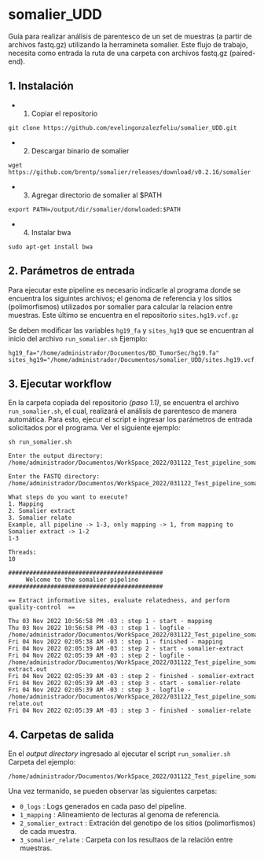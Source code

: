 # somalier_UDD

Guía para realizar análisis de parentesco de un set de muestras (a partir de archivos fastq.gz) utilizando la herramineta somalier. Este flujo de trabajo, necesita como entrada la ruta de una carpeta con archivos fastq.gz (paired-end).


## 1. Instalación ##

* 1) Copiar el repositorio
```
git clone https://github.com/evelingonzalezfeliu/somalier_UDD.git
```
* 2) Descargar binario de somalier
```
wget https://github.com/brentp/somalier/releases/download/v0.2.16/somalier
```
* 3) Agregar directorio de somalier al $PATH
```
export PATH=/output/dir/somalier/donwloaded:$PATH
```
* 4) Instalar bwa
```
sudo apt-get install bwa
```
## 2. Parámetros de entrada ##

Para ejecutar este pipeline es necesario indicarle al programa donde se encuentra los siguintes archivos; el genoma de referencia y los sitios (polimorfismos) utilizados por somalier para calcular la relacion entre muestras. Este último se encuentra en el repositorio ```sites.hg19.vcf.gz```

Se deben modificar las variables ```hg19_fa``` y ```sites_hg19``` que se encuentran al inicio del archivo ```run_somalier.sh```
Ejemplo:
```
hg19_fa="/home/administrador/Documentos/BD_TumorSec/hg19.fa"
sites_hg19="/home/administrador/Documentos/somalier_UDD/sites.hg19.vcf.gz"
```

## 3. Ejecutar workflow ##

En la carpeta copiada del repositorio *(paso 1.1)*, se encuentra el archivo ```run_somalier.sh```, el cual, realizará el análisis de parentesco de manera automática. Para esto, ejecur el script e ingresar los parámetros de entrada solicitados por el programa. Ver el siguiente ejemplo:

```
sh run_somalier.sh

Enter the output directory:
/home/administrador/Documentos/WorkSpace_2022/031122_Test_pipeline_somalier

Enter the FASTQ directory:
/home/administrador/Documentos/WorkSpace_2022/031122_Test_pipeline_somalier/FASTQ

What steps do you want to execute?
1. Mapping
2. Somalier extract
3. Somalier relate
Example, all pipeline -> 1-3, only mapping -> 1, from mapping to Somalier extract -> 1-2
1-3

Threads:
10

############################################
     Welcome to the somalier pipeline
############################################

== Extract informative sites, evaluate relatedness, and perform quality-control  ==

Thu 03 Nov 2022 10:56:58 PM -03 : step 1 - start - mapping
Thu 03 Nov 2022 10:56:58 PM -03 : step 1 - logfile - /home/administrador/Documentos/WorkSpace_2022/031122_Test_pipeline_somalier/0_logs/1_log_mapping.out
Fri 04 Nov 2022 02:05:38 AM -03 : step 1 - finished - mapping
Fri 04 Nov 2022 02:05:39 AM -03 : step 2 - start - somalier-extract
Fri 04 Nov 2022 02:05:39 AM -03 : step 2 - logfile - /home/administrador/Documentos/WorkSpace_2022/031122_Test_pipeline_somalier/0_logs/2_log_somalier-extract.out
Fri 04 Nov 2022 02:05:39 AM -03 : step 2 - finished - somalier-extract
Fri 04 Nov 2022 02:05:39 AM -03 : step 3 - start - somalier-relate
Fri 04 Nov 2022 02:05:39 AM -03 : step 3 - logfile - /home/administrador/Documentos/WorkSpace_2022/031122_Test_pipeline_somalier/0_logs/3_log_somalier-relate.out
Fri 04 Nov 2022 02:05:39 AM -03 : step 3 - finished - somalier-relate
```

## 4. Carpetas de salida ##

En el *output directory* ingresado al ejecutar el script ```run_somalier.sh```
Carpeta del ejemplo:
```
/home/administrador/Documentos/WorkSpace_2022/031122_Test_pipeline_somalier
```
Una vez termanido, se pueden observar las siguientes carpetas:

* ```0_logs``` : Logs generados en cada paso del pipeline.
* ```1_mapping``` : Alineamiento de lecturas al genoma de referencia.
* ```2_somalier_extract``` : Extración del genotipo de los sitios (polimorfismos) de cada muestra.
* ```3_somalier_relate``` : Carpeta con los resultaos de la relación entre muestras.




